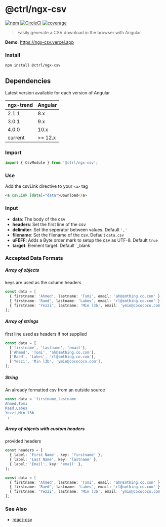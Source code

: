 # @ctrl/ngx-csv

[![npm](https://badgen.net/npm/v/@ctrl/ngx-csv)](https://www.npmjs.com/package/@ctrl/ngx-csv)
[![CircleCI](https://badgen.net/circleci/github/scttcper/ngx-csv)](https://circleci.com/gh/scttcper/ngx-csv)
[![coverage](https://badgen.net/codecov/c/github/scttcper/ngx-csv)](https://codecov.io/gh/scttcper/ngx-csv)

> Easily generate a CSV download in the browser with Angular

**Demo**: https://ngx-csv.vercel.app

### Install

```sh
npm install @ctrl/ngx-csv
```

## Dependencies

Latest version available for each version of Angular

| ngx-trend | Angular |
| --------- | ------- |
| 2.1.1     | 8.x     |
| 3.0.1     | 9.x     |
| 4.0.0     | 10.x    |
| current   | >= 12.x |

### Import

```ts
import { CsvModule } from '@ctrl/ngx-csv';
```

### Use

Add the csvLink directive to your `<a>` tag

```html
<a csvLink [data]="data">Download</a>
```

### Input

- **data**: The body of the csv
- **headers**: Set the first line of the csv
- **delimiter**: Set the seperator between values. Default `','`
- **filename**: Set the filename of the csv. Default `data.csv`
- **uFEFF**: Adds a Byte order mark to setup the csv as UTF-8. Default `true`
- **target**: Element target. Default `\_blank

### Accepted Data Formats

##### Array of objects

keys are used as the column headers

```ts
const data = [
  { firstname: 'Ahmed', lastname: 'Tomi', email: 'ah@smthing.co.com' },
  { firstname: 'Raed', lastname: 'Labes', email: 'rl@smthing.co.com' },
  { firstname: 'Yezzi', lastname: 'Min l3b', email: 'ymin@cocococo.com' },
];
```

##### Array of strings

first line used as headers if not supplied

```ts
const data = [
  ['firstname', 'lastname', 'email'],
  ['Ahmed', 'Tomi', 'ah@smthing.co.com'],
  ['Raed', 'Labes', 'rl@smthing.co.com'],
  ['Yezzi', 'Min l3b', 'ymin@cocococo.com'],
];
```

##### String

An already formatted csv from an outside source

```ts
const data = `firstname,lastname
Ahmed,Tomi
Raed,Labes
Yezzi,Min l3b
`;
```

##### Array of objects with custom headers

provided headers

```ts
const headers = [
  { label: 'First Name', key: 'firstname' },
  { label: 'Last Name', key: 'lastname' },
  { label: 'Email', key: 'email' },
];

const data = [
  { firstname: 'Ahmed', lastname: 'Tomi', email: 'ah@smthing.co.com' },
  { firstname: 'Raed', lastname: 'Labes', email: 'rl@smthing.co.com' },
  { firstname: 'Yezzi', lastname: 'Min l3b', email: 'ymin@cocococo.com' },
];
```

### See Also

- [react-csv](https://github.com/abdennour/react-csv)
